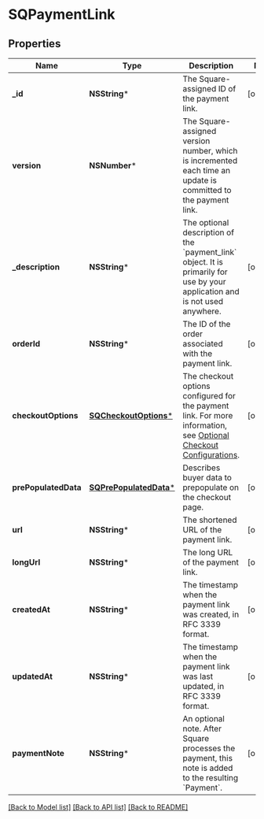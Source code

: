 # SQPaymentLink

## Properties
Name | Type | Description | Notes
------------ | ------------- | ------------- | -------------
**_id** | **NSString*** | The Square-assigned ID of the payment link. | [optional] 
**version** | **NSNumber*** | The Square-assigned version number, which is incremented each time an update is committed to the payment link. | 
**_description** | **NSString*** | The optional description of the &#x60;payment_link&#x60; object. It is primarily for use by your application and is not used anywhere. | [optional] 
**orderId** | **NSString*** | The ID of the order associated with the payment link. | [optional] 
**checkoutOptions** | [**SQCheckoutOptions***](SQCheckoutOptions.md) | The checkout options configured for the payment link. For more information, see [Optional Checkout Configurations](https://developer.squareup.com/docs/checkout-api/optional-checkout-configurations). | [optional] 
**prePopulatedData** | [**SQPrePopulatedData***](SQPrePopulatedData.md) | Describes buyer data to prepopulate on the checkout page. | [optional] 
**url** | **NSString*** | The shortened URL of the payment link. | [optional] 
**longUrl** | **NSString*** | The long URL of the payment link. | [optional] 
**createdAt** | **NSString*** | The timestamp when the payment link was created, in RFC 3339 format. | [optional] 
**updatedAt** | **NSString*** | The timestamp when the payment link was last updated, in RFC 3339 format. | [optional] 
**paymentNote** | **NSString*** | An optional note. After Square processes the payment, this note is added to the resulting &#x60;Payment&#x60;. | [optional] 

[[Back to Model list]](../README.md#documentation-for-models) [[Back to API list]](../README.md#documentation-for-api-endpoints) [[Back to README]](../README.md)



